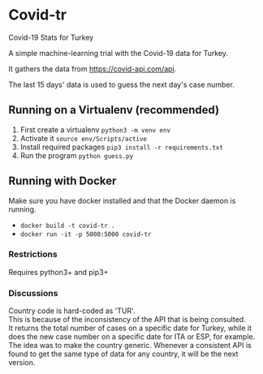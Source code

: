 # Covid-tr
Covid-19 Stats for Turkey

A simple machine-learning trial with the Covid-19 data for Turkey.

It gathers the data from https://covid-api.com/api.

The last 15 days' data is used to guess the next day's case number.

## Running on a Virtualenv (recommended)
1. First create a virtualenv
    `python3 -m venv env`
2. Activate it
    `source env/Scripts/active`
3. Install required packages
    `pip3 install -r requirements.txt`
4. Run the program
    `python guess.py`

## Running with Docker
Make sure you have docker installed and that the Docker daemon is running.
- `docker build -t covid-tr .`
- `docker run -it -p 5000:5000 covid-tr`

### Restrictions
Requires python3+ and pip3+

### Discussions
Country code is hard-coded as 'TUR'.  
This is because of the inconsistency of the API that is being consulted.  
It returns the total number of cases on a specific date for Turkey, while it does the new case number on a specific date for ITA or ESP, for example.  
The idea was to make the country generic. Whenever a consistent API is found to get the same type of data for any country, it will be the next version.
